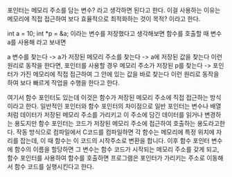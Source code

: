 포인터는 메모리 주소를 담는 변수? 라고 생각하면 된다고 한다.
이걸 사용하는 이유는 메모리에 직접 접근하여 보다 효율적으로 최적화하는 것이 목적? 이라고 한다.

int a = 10;
int *p = &a;
이라는 변수를 저장했다고 생각해보면
함수를 호출할 때 변수 a를 사용해 라고 보내면

a 변수를 찾는다 -> a가 저장된 메모리 주소를 찾는다 -> a에 저장된 값을 찾는다
이런 원리로 동작을 한다면, 포인터를 사용할 경우
메모리 주소가 저장된 p를 찾는다 -> 포인터가 가진 메모리에 직접 접근하여 그 안에 있는 값을 바로 찾는다
이런 원리로 동작을 하여 보다 빠르게 작업을 수행을 한다고 한다.

여기서 함수 포인터도 있는데 이것은
함수가 저장된 메모리 주소에 직접 접근하는 방식이라고 한다.
일반적인 포인터와 함수 포인터의 차이점으로
일반 포인터는 변수나 배열처럼 데이터가 저장된 메모리 주소를 가리키고 이 주소에 담긴 데이터를 읽거나 변경하는 용도지만
함수 포인터는 코드가 저장된 메모리 주소에 접근하여 호출하는 용도라고한다.
작동 방식으로
컴파일에서 C코드를 컴파일하면 각 함수는 메모리에 특정 위치에 자리를 잡는데, 이 때 함수는 이 코드의 시작주소로 변환을 합니다.
이후 함수 포인터 변수에 함수의 이름을 할당하면 그 변수는 함수 코드가 시작되는 메모리 주소를 갖게 되고,
함수 포인터를 사용하여 함수를 호출하면 프로그램은 포인터가 가리키는 주소로 이동해서 함수 코드를 실행시킨다고 한다.